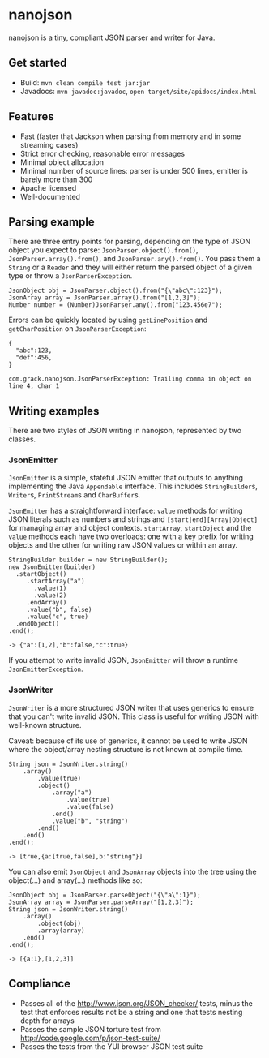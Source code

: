 # nanojson

nanojson is a tiny, compliant JSON parser and writer for Java. 

## Get started

  * Build: `mvn clean compile test jar:jar`
  * Javadocs: `mvn javadoc:javadoc`, `open target/site/apidocs/index.html`

## Features

  * Fast (faster that Jackson when parsing from memory and in some streaming cases)
  * Strict error checking, reasonable error messages
  * Minimal object allocation
  * Minimal number of source lines: parser is under 500 lines, emitter is barely more than 300
  * Apache licensed
  * Well-documented

## Parsing example

There are three entry points for parsing, depending on the type of JSON object you expect to parse: `JsonParser.object().from()`, `JsonParser.array().from()`, and `JsonParser.any().from()`. 
You pass them a `String` or a `Reader` and they will either return the parsed object of a given type or throw a `JsonParserException`.

    JsonObject obj = JsonParser.object().from("{\"abc\":123}");
    JsonArray array = JsonParser.array().from("[1,2,3]");
    Number number = (Number)JsonParser.any().from("123.456e7");

Errors can be quickly located by using `getLinePosition` and `getCharPosition` on `JsonParserException`:

    {
      "abc":123,
      "def":456,
    }

    com.grack.nanojson.JsonParserException: Trailing comma in object on line 4, char 1

## Writing examples

There are two styles of JSON writing in nanojson, represented by two classes. 

### JsonEmitter

`JsonEmitter` is a simple, stateful JSON emitter that outputs to anything implementing the Java `Appendable` interface. This includes
`StringBuilder`s, `Writer`s, `PrintStream`s and `CharBuffer`s.

`JsonEmitter` has a straightforward interface: `value` methods for writing JSON literals such as numbers and strings and `[start|end][Array|Object]`
for managing array and object contexts. `startArray`, `startObject` and the `value` methods each have two overloads: one with a key prefix for writing
objects and the other for writing raw JSON values or within an array.

    StringBuilder builder = new StringBuilder();
    new JsonEmitter(builder)
      .startObject()
         .startArray("a")
           .value(1)
           .value(2)
         .endArray()
         .value("b", false)
         .value("c", true)
      .endObject()
    .end();
	
    -> {"a":[1,2],"b":false,"c":true}

If you attempt to write invalid JSON, `JsonEmitter` will throw a runtime `JsonEmitterException`.

### JsonWriter

`JsonWriter` is a more structured JSON writer that uses generics to ensure that you can't write invalid JSON. This class is useful for writing JSON
with well-known structure. 

Caveat: because of its use of generics, it cannot be used to write JSON where the object/array nesting structure is not known at compile time.

	String json = JsonWriter.string()
		.array()
			.value(true)
			.object()
				.array("a")
					.value(true)
					.value(false)
				.end()
				.value("b", "string")
			.end()
		.end()
	.end();
	
	-> [true,{a:[true,false],b:"string"}]

You can also emit `JsonObject` and `JsonArray` objects into the tree using the object(...) and array(...) methods like so:

    JsonObject obj = JsonParser.parseObject("{\"a\":1}");
    JsonArray array = JsonParser.parseArray("[1,2,3]");
	String json = JsonWriter.string()
		.array()
			.object(obj)
			.array(array)
		.end()
	.end();
	
	-> [{a:1},[1,2,3]]

## Compliance

  * Passes all of the http://www.json.org/JSON_checker/ tests, minus the test that enforces results not be a string and one that tests nesting depth for arrays
  * Passes the sample JSON torture test from http://code.google.com/p/json-test-suite/
  * Passes the tests from the YUI browser JSON test suite
